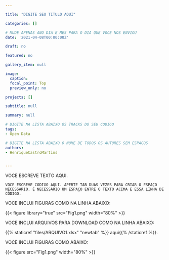 ```yaml
---

title: "DIGITE SEU TITULO AQUI"

categories: []

# MUDE APENAS ANO DIA E MES PARA O DIA QUE VOCE NOS ENVIOU
date: '2021-04-08T00:00:00Z' 

draft: no

featured: no

gallery_item: null

image:
  caption: 
  focal_point: Top
  preview_only: no

projects: []

subtitle: null

summary: null

# DIGITE NA LISTA ABAIXO OS TRACKS DO SEU CODIGO
tags: 
- Open Data

# DIGITE NA LISTA ABAIXO O NOME DE TODOS OS AUTORES SEM ESPACOS
authors:
- HenriqueCastroMartins


---
```


VOCE ESCREVE TEXTO AQUI.

    VOCE ESCREVE CODIGO AQUI. APERTE TAB DUAS VEZES PARA CRIAR O ESPAÇO NECESSÁRIO. É NECESSÁRIO UM ESPAÇO ENTRE O TEXTO ACIMA E ESSA LINHA DE CÓDIGO.
    

VOCE INCLUI FIGURAS COMO NA LINHA ABAIXO:

{{< figure library="true" src="Fig1.png" width="80%" >}}   



VOCE INCLUI ARQUIVOS PARA DOWNLOAD COMO NA LINHA ABAIXO:

{{% staticref "files/ARQUIVO1.xlsx" "newtab" %}} aqui{{% /staticref %}}. 

VOCE INCLUI FIGURAS COMO ABAIXO:

{{< figure src="Fig1.png" width="80%" >}}    
